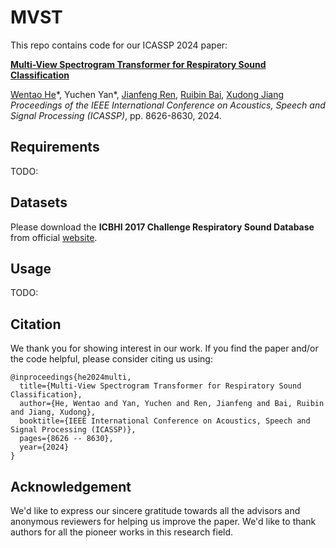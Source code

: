 # MVST
This repo contains code for our ICASSP 2024 paper: 

[**Multi-View Spectrogram Transformer for Respiratory Sound Classification**]()

[Wentao He](https://wentaoheunnc.github.io/)\*, Yuchen Yan\*, [Jianfeng Ren](https://research.nottingham.edu.cn/en/persons/jianfeng-ren), [Ruibin Bai](http://www.cs.nott.ac.uk/~znzbrbb/), [Xudong Jiang](https://personal.ntu.edu.sg/exdjiang/default.htm)  
*Proceedings of the IEEE International Conference on Acoustics, Speech and Signal Processing (ICASSP)*, pp. 8626-8630, 2024. 

## Requirements
TODO:

## Datasets
Please download the **ICBHI 2017 Challenge Respiratory Sound Database** from official [website](https://bhichallenge.med.auth.gr/ICBHI_2017_Challenge).

## Usage
TODO:

## Citation
We thank you for showing interest in our work. 
If you find the paper and/or the code helpful, please consider citing us using:

```
@inproceedings{he2024multi,
  title={Multi-View Spectrogram Transformer for Respiratory Sound Classification},
  author={He, Wentao and Yan, Yuchen and Ren, Jianfeng and Bai, Ruibin and Jiang, Xudong},
  booktitle={IEEE International Conference on Acoustics, Speech and Signal Processing (ICASSP)},
  pages={8626 -- 8630},
  year={2024}
}
```

## Acknowledgement

We'd like to express our sincere gratitude towards all the advisors and anonymous reviewers for helping us improve the paper. We'd like to thank authors for all the pioneer works in this research field. 
